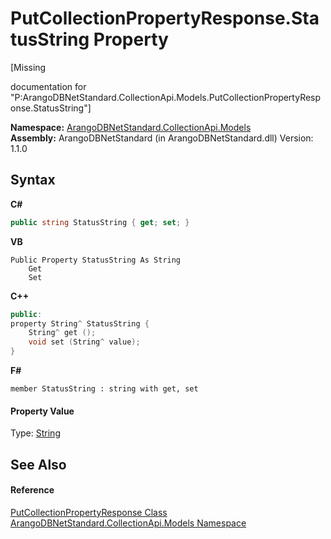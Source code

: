 # PutCollectionPropertyResponse.StatusString Property 
 

\[Missing <summary> documentation for "P:ArangoDBNetStandard.CollectionApi.Models.PutCollectionPropertyResponse.StatusString"\]

**Namespace:**&nbsp;<a href="eddef630-2e74-9b99-ee5b-91305adea48b">ArangoDBNetStandard.CollectionApi.Models</a><br />**Assembly:**&nbsp;ArangoDBNetStandard (in ArangoDBNetStandard.dll) Version: 1.1.0

## Syntax

**C#**<br />
``` C#
public string StatusString { get; set; }
```

**VB**<br />
``` VB
Public Property StatusString As String
	Get
	Set
```

**C++**<br />
``` C++
public:
property String^ StatusString {
	String^ get ();
	void set (String^ value);
}
```

**F#**<br />
``` F#
member StatusString : string with get, set

```


#### Property Value
Type: <a href="https://docs.microsoft.com/dotnet/api/system.string" target="_blank" rel="noopener noreferrer">String</a>

## See Also


#### Reference
<a href="d63ae074-7302-6b21-634f-8b4a1af72c0a">PutCollectionPropertyResponse Class</a><br /><a href="eddef630-2e74-9b99-ee5b-91305adea48b">ArangoDBNetStandard.CollectionApi.Models Namespace</a><br />